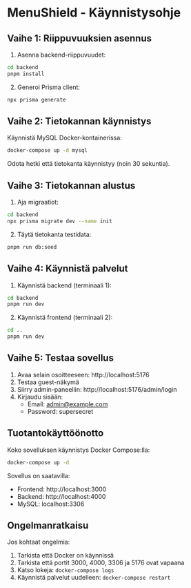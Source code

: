 # MenuShield - Käynnistysohje

## Vaihe 1: Riippuvuuksien asennus

1. Asenna backend-riippuvuudet:

```bash
cd backend
pnpm install
```

2. Generoi Prisma client:

```bash
npx prisma generate
```

## Vaihe 2: Tietokannan käynnistys

Käynnistä MySQL Docker-kontainerissa:

```bash
docker-compose up -d mysql
```

Odota hetki että tietokanta käynnistyy (noin 30 sekuntia).

## Vaihe 3: Tietokannan alustus

1. Aja migraatiot:

```bash
cd backend
npx prisma migrate dev --name init
```

2. Täytä tietokanta testidata:

```bash
pnpm run db:seed
```

## Vaihe 4: Käynnistä palvelut

1. Käynnistä backend (terminaali 1):

```bash
cd backend
pnpm run dev
```

2. Käynnistä frontend (terminaali 2):

```bash
cd ..
pnpm run dev
```

## Vaihe 5: Testaa sovellus

1. Avaa selain osoitteeseen: http://localhost:5176
2. Testaa guest-näkymä
3. Siirry admin-paneeliin: http://localhost:5176/admin/login
4. Kirjaudu sisään:
   - Email: admin@example.com
   - Password: supersecret

## Tuotantokäyttöönotto

Koko sovelluksen käynnistys Docker Compose:lla:

```bash
docker-compose up -d
```

Sovellus on saatavilla:

- Frontend: http://localhost:3000
- Backend: http://localhost:4000
- MySQL: localhost:3306

## Ongelmanratkaisu

Jos kohtaat ongelmia:

1. Tarkista että Docker on käynnissä
2. Tarkista että portit 3000, 4000, 3306 ja 5176 ovat vapaana
3. Katso lokeja: `docker-compose logs`
4. Käynnistä palvelut uudelleen: `docker-compose restart`
